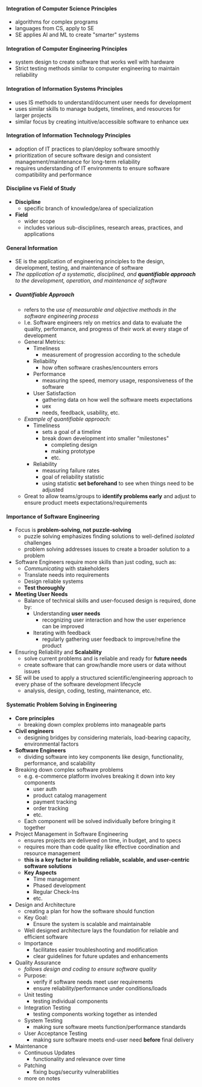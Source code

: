 #### Integration of Computer Science Principles
- algorithms for complex programs
- languages from CS, apply to SE
- SE applies AI and ML to create "smarter" systems
#### Integration of Computer Engineering Principles
- system design to create software that works well with hardware
- Strict testing methods similar to computer engineering to maintain reliability
#### Integration of Information Systems Principles
- uses IS methods to understand/document user needs for development
- uses similar skills to manage budgets, timelines, and resources for larger projects
- similar focus by creating intuitive/accessible software to enhance uex
#### Integration of Information Technology Principles
- adoption of IT practices to plan/deploy software smoothly
- prioritization of secure software design and consistent management/maintenance for long-term reliability
- requires understanding of IT environments to ensure software compatibility and performance
#### Discipline vs Field of Study
- **Discipline**
	- specific branch of knowledge/area of specialization
- **Field**
	- wider scope
	- includes various sub-disciplines, research areas, practices, and applications
#### General Information
- SE is the application of engineering principles to the design, development, testing, and maintenance of software
- *The application of a systematic, disciplined, and **quantifiable approach** to the development, operation, and maintenance of software*
- ##### Quantifiable Approach
	- refers to the *use of measurable and objective methods in the software engineering process*
	- I.e. Software engineers rely on metrics and data to evaluate the quality, performance, and progress of their work at every stage of development
	- General Metrics:
		- Timeliness
			- measurement of progression according to the schedule
		- Reliability
			- how often software crashes/encounters errors
		- Performance
			- measuring the speed, memory usage, responsiveness of the software
		- User Satisfaction
			- gathering data on how well the software meets expectations
			- uex
			- needs, feedback, usability, etc.
	- *Example of quantifiable approach:*
		- Timeliness
			- sets a goal of a timeline
			- break down development into smaller "milestones"
				- completing design
				- making prototype
				- etc.
		- Reliability
			- measuring failure rates
			- goal of reliability statistic
			- using statistic **set beforehand** to see when things need to be adjusted
	- Great to allow teams/groups to **identify problems early** and adjust to ensure product meets expectations/requirements
#### Importance of Software Engineering
- Focus is **problem-solving, not puzzle-solving**
	- puzzle solving emphasizes finding solutions to well-defined *isolated* challenges
	- problem solving addresses issues to create a broader solution to a problem
- Software Engineers require more skills than just coding, such as:
	- *Communicating* with stakeholders
	- Translate needs into requirements
	- Design reliable systems
	- **Test thoroughly**
- **Meeting User Needs**
	- Balance of technical skills and user-focused design is required, done by:
		- Understanding **user needs**
			- recognizing user interaction and how the user experience can be improved
		- Iterating with feedback
			- regularly gathering user feedback to improve/refine the product
- Ensuring Reliability and **Scalability**
	- solve current problems and is reliable and ready for **future needs**
	- create software that can grow/handle more users or data without issues
- SE will be used to apply a structured scientific/engineering approach to every phase of the software development lifecycle
	- analysis, design, coding, testing, maintenance, etc.
#### Systematic Problem Solving in Engineering
- **Core principles**
	- breaking down complex problems into manageable parts
- **Civil engineers**
	- designing bridges by considering materials, load-bearing capacity, environmental factors
- **Software Engineers**
	- dividing software into key components like design, functionality, performance, and scalability
- Breaking down complex software problems
	- e.g. e-commerce platform involves breaking it down into key components
		- user auth
		- product catalog management
		- payment tracking
		- order tracking
		- etc.
	- Each component will be solved individually before bringing it together
- Project Management in Software Engineering
	- ensures projects are delivered on time, in budget, and to specs
	- requires more than code quality like effective coordination and resource management
	- **this is a key factor in building reliable, scalable, and user-centric software solutions**
	- **Key  Aspects**
		- Time management
		- Phased development
		- Regular Check-Ins
		- etc.
- Design and Architecture
	- creating a plan for how the software should function
	- Key Goal:
		- Ensure the system is scalable and maintainable
	- Well designed architecture lays the foundation for reliable and efficient software
	- Importance
		- facilitates easier troubleshooting and modification
		- clear guidelines for future updates and enhancements 
- Quality Assurance
	- *follows design and coding to ensure software quality*
	- Purpose:
		- verify if software needs meet user requirements
		- ensure reliability/performance under conditions/loads
	- Unit testing
		- testing individual components
	- Integration Testing
		- testing components working together as intended
	- System Testing
		- making sure software meets function/performance standards
	- User Acceptance Testing
		- making sure software meets end-user need **before** final delivery
- Maintenance
	- Continuous Updates
		- functionality and relevance over time
	- Patching
		- fixing bugs/security vulnerabilities
	- more on notes
